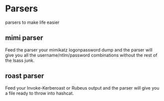 # Parsers
parsers to make life easier

## mimi parser
Feed the parser your mimikatz logonpassword dump and the parser will give you all the username/ntlm/password combinations without the rest of the lsass junk.

## roast parser
Feed your Invoke-Kerberoast or Rubeus output and the parser will give you a file ready to throw into hashcat.
